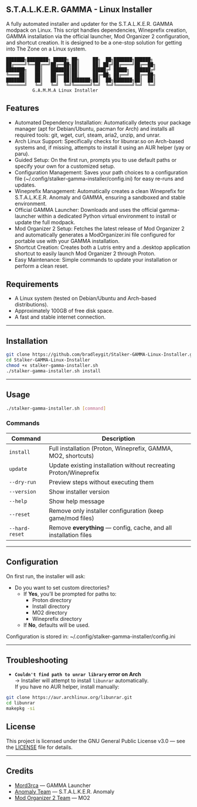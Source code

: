## S.T.A.L.K.E.R. GAMMA - Linux Installer


A fully automated installer and updater for the S.T.A.L.K.E.R. GAMMA modpack on Linux.
This script handles dependencies, Wineprefix creation, GAMMA installation via the official launcher,
Mod Organizer 2 configuration, and shortcut creation. It is designed to be a one-stop solution for getting into The Zone on a Linux system.
```
███████╗████████╗ █████╗ ██╗     ██╗  ██╗███████╗██████╗
██╔════╝╚══██╔══╝██╔══██╗██║     ██║ ██╔╝██╔════╝██╔══██╗
███████╗   ██║   ███████║██║     █████╔╝ █████╗  ██████╔╝
╚════██║   ██║   ██╔══██║██║     ██╔═██╗ ██╔══╝  ██╔══██╗
███████║   ██║   ██║  ██║███████╗██║  ██╗███████╗██║  ██║
╚══════╝   ╚═╝   ╚═╝  ╚═╝╚══════╝╚═╝  ╚═╝╚══════╝╚═╝  ╚═╝
          G.A.M.M.A Linux Installer
```


## Features


- Automated Dependency Installation: Automatically detects your package manager (apt for Debian/Ubuntu, pacman for Arch) and installs all required tools: git, wget, curl, steam, aria2, unzip, and unrar.
- Arch Linux Support: Specifically checks for libunrar.so on Arch-based systems and, if missing, attempts to install it using an AUR helper (yay or paru).
- Guided Setup: On the first run, prompts you to use default paths or specify your own for a customized setup.
- Configuration Management: Saves your path choices to a configuration file (~/.config/stalker-gamma-installer/config.ini) for easy re-runs and updates.
- Wineprefix Management: Automatically creates a clean Wineprefix for S.T.A.L.K.E.R. Anomaly and GAMMA, ensuring a sandboxed and stable environment.
- Official GAMMA Launcher: Downloads and uses the official gamma-launcher within a dedicated Python virtual environment to install or update the full modpack.
- Mod Organizer 2 Setup: Fetches the latest release of Mod Organizer 2 and automatically generates a ModOrganizer.ini file configured for portable use with your GAMMA installation.
- Shortcut Creation: Creates both a Lutris entry and a .desktop application shortcut to easily launch Mod Organizer 2 through Proton.
- Easy Maintenance: Simple commands to update your installation or perform a clean reset.



## Requirements


- A Linux system (tested on Debian/Ubuntu and Arch-based distributions).
- Approximately 100GB of free disk space.
- A fast and stable internet connection.


---

## Installation
```bash
git clone https://github.com/bradleygit/Stalker-GAMMA-Linux-Installer.git
cd Stalker-GAMMA-Linux-Installer
chmod +x stalker-gamma-installer.sh
./stalker-gamma-installer.sh install
```

---

## Usage
```bash
./stalker-gamma-installer.sh [command]
```

### Commands
| Command        | Description |
|----------------|-------------|
| `install`      | Full installation (Proton, Wineprefix, GAMMA, MO2, shortcuts) |
| `update`       | Update existing installation without recreating Proton/Wineprefix |
| `--dry-run`    | Preview steps without executing them |
| `--version`    | Show installer version |
| `--help`       | Show help message |
| `--reset`      | Remove only installer configuration (keep game/mod files) |
| `--hard-reset` | Remove **everything** — config, cache, and all installation files |

---

## Configuration

On first run, the installer will ask:

- Do you want to set custom directories?  
  - If **Yes**, you’ll be prompted for paths to:
    - Proton directory 
    - Install directory 
    - MO2 directory 
    - Wineprefix directory 
  - If **No**, defaults will be used. 

Configuration is stored in: 
~/.config/stalker-gamma-installer/config.ini

---

## Troubleshooting

- **`Couldn't find path to unrar library` error on Arch**  
  → Installer will attempt to install `libunrar` automatically.  
  If you have no AUR helper, install manually:
```bash
git clone https://aur.archlinux.org/libunrar.git
cd libunrar
makepkg -si
```

## License

This project is licensed under the GNU General Public License v3.0 — see the [LICENSE](LICENSE) file for details.

---
## Credits

- [Mord3rca](https://github.com/Mord3rca) — GAMMA Launcher
- [Anomaly Team](https://www.moddb.com/mods/stalker-anomaly) — S.T.A.L.K.E.R. Anomaly 
- [Mod Organizer 2 Team](https://github.com/ModOrganizer2) — MO2 
